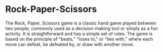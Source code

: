 # Rock-Paper-Scissors
The Rock, Paper, Scissors game is a classic hand game played between two people, commonly used as a decision-making tool or simply as a fun activity. It is straightforward and has a simple set of rules. The game is based on the principle of "beats," "loses to," or "ties with," where each move can defeat, be defeated by, or draw with another move.

